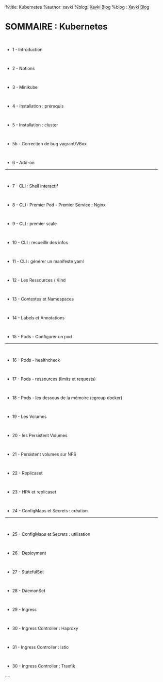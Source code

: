 %title: Kubernetes 
%author: xavki
%blog: [Xavki Blog](https://xavki.blog)
%blog : [Xavki Blog](https://xavki.blog)

# SOMMAIRE : Kubernetes



<br>

* 1 - Introduction

<br>

* 2 - Notions

<br>

* 3 - Minikube

<br>

* 4 - Installation : prérequis

<br>

* 5 - Installation : cluster

<br>

* 5b - Correction de bug vagrant/VBox

<br>

* 6 - Add-on

--------------------------------------------------------------------

<br>

* 7 - CLI : Shell interactif

<br>

* 8 - CLI : Premier Pod - Premier Service : Nginx

<br>

* 9 - CLI : premier scale

<br>

* 10 - CLI : recueillir des infos

<br>

* 11 - CLI : générer un manifeste yaml

<br>

* 12 - Les Ressources / Kind

<br>

* 13 - Contextes et Namespaces

<br>

* 14 - Labels et Annotations

<br>

* 15 - Pods - Configurer un pod

--------------------------------------------------------------------

<br>

* 16 - Pods - healthcheck

<br>

* 17 - Pods - ressources (limits et requests)

<br>

* 18 - Pods - les dessous de la mémoire (cgroup docker)

<br>

* 19 - Les Volumes

<br>

* 20 - les Persistent Volumes

<br>

* 21 - Persistent volumes sur NFS

<br>

* 22 - Replicaset

<br>

* 23 - HPA et replicaset

<br>

* 24 - ConfigMaps et Secrets : création

--------------------------------------------------------------------

<br>

* 25 - ConfigMaps et Secrets : utilisation

<br>

* 26 - Deployment

<br>

* 27 - StatefulSet

<br>

* 28 - DaemonSet

<br>

* 29 - Ingress

<br>

* 30 - Ingress Controller : Haproxy

<br>

* 31 - Ingress Controller : Istio

<br>

* 30 - Ingress Controller : Traefik

....

